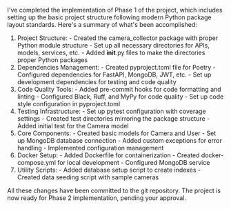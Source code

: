 I've completed the implementation of Phase 1 of the project, which includes setting up the basic project structure following modern Python
  package layout standards. Here's a summary of what's been accomplished:

  1. Project Structure:
    - Created the camera_collector package with proper Python module structure
    - Set up all necessary directories for APIs, models, services, etc.
    - Added __init__.py files to make the directories proper Python packages
  2. Dependencies Management:
    - Created pyproject.toml file for Poetry
    - Configured dependencies for FastAPI, MongoDB, JWT, etc.
    - Set up development dependencies for testing and code quality
  3. Code Quality Tools:
    - Added pre-commit hooks for code formatting and linting
    - Configured Black, Ruff, and MyPy for code quality
    - Set up code style configuration in pyproject.toml
  4. Testing Infrastructure:
    - Set up pytest configuration with coverage settings
    - Created test directories mirroring the package structure
    - Added initial test for the Camera model
  5. Core Components:
    - Created basic models for Camera and User
    - Set up MongoDB database connection
    - Added custom exceptions for error handling
    - Implemented configuration management
  6. Docker Setup:
    - Added Dockerfile for containerization
    - Created docker-compose.yml for local development
    - Configured MongoDB service
  7. Utility Scripts:
    - Added database setup script to create indexes
    - Created data seeding script with sample cameras

  All these changes have been committed to the git repository. The project is now ready for Phase 2 implementation, pending your approval.